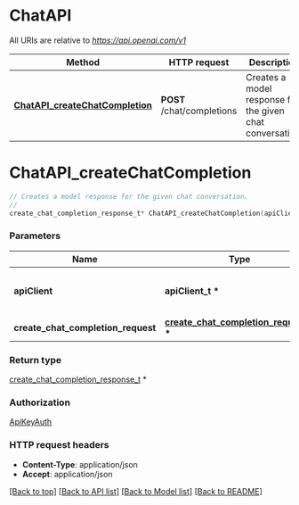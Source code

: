 # ChatAPI

All URIs are relative to *https://api.openai.com/v1*

Method | HTTP request | Description
------------- | ------------- | -------------
[**ChatAPI_createChatCompletion**](ChatAPI.md#ChatAPI_createChatCompletion) | **POST** /chat/completions | Creates a model response for the given chat conversation.


# **ChatAPI_createChatCompletion**
```c
// Creates a model response for the given chat conversation.
//
create_chat_completion_response_t* ChatAPI_createChatCompletion(apiClient_t *apiClient, create_chat_completion_request_t *create_chat_completion_request);
```

### Parameters
Name | Type | Description  | Notes
------------- | ------------- | ------------- | -------------
**apiClient** | **apiClient_t \*** | context containing the client configuration |
**create_chat_completion_request** | **[create_chat_completion_request_t](create_chat_completion_request.md) \*** |  | 

### Return type

[create_chat_completion_response_t](create_chat_completion_response.md) *


### Authorization

[ApiKeyAuth](../README.md#ApiKeyAuth)

### HTTP request headers

 - **Content-Type**: application/json
 - **Accept**: application/json

[[Back to top]](#) [[Back to API list]](../README.md#documentation-for-api-endpoints) [[Back to Model list]](../README.md#documentation-for-models) [[Back to README]](../README.md)

